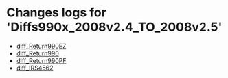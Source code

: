# Changes logs for 'Diffs990x_2008v2.4_TO_2008v2.5'

* [diff_Return990EZ](diff_Return990EZ.xsd.html)
* [diff_Return990](diff_Return990.xsd.html)
* [diff_Return990PF](diff_Return990PF.xsd.html)
* [diff_IRS4562](diff_IRS4562.xsd.html)
